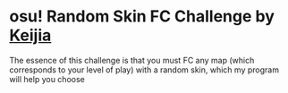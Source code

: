 # osu! Random Skin FC Challenge by [Keijia](https://osu.ppy.sh/u/12017585)
The essence of this challenge is that you must FC any map (which corresponds to your level of play) with a random skin, which my program will help you choose
